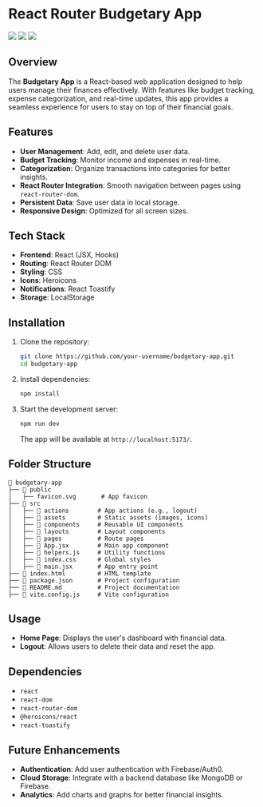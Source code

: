 # React Router Budgetary App

<p align="left">
 <img src="https://img.shields.io/badge/heroicons-v2.2.0-e44849?labelColor=black&logo=heroicons">
 <img src="https://img.shields.io/badge/toastiy-v11.0.5-blue?labelColor=black&logo=toastiy">
 <img src="https://img.shields.io/badge/reactrouterdom-v6.8.0-blue?labelColor=green&logo=reactrouterdom">
</p>

## Overview

The **Budgetary App** is a React-based web application designed to help users manage their finances effectively. With features like budget tracking, expense categorization, and real-time updates, this app provides a seamless experience for users to stay on top of their financial goals.

## Features

- **User Management**: Add, edit, and delete user data.
- **Budget Tracking**: Monitor income and expenses in real-time.
- **Categorization**: Organize transactions into categories for better insights.
- **React Router Integration**: Smooth navigation between pages using `react-router-dom`.
- **Persistent Data**: Save user data in local storage.
- **Responsive Design**: Optimized for all screen sizes.

## Tech Stack

- **Frontend**: React (JSX, Hooks)
- **Routing**: React Router DOM
- **Styling**: CSS
- **Icons**: Heroicons
- **Notifications**: React Toastify
- **Storage**: LocalStorage

## Installation

1. Clone the repository:
   ```bash
   git clone https://github.com/your-username/budgetary-app.git
   cd budgetary-app
   ```

2. Install dependencies:
   ```bash
   npm install
   ```

3. Start the development server:
   ```bash
   npm run dev
   ```
   The app will be available at `http://localhost:5173/`.

## Folder Structure

```
📂 budgetary-app
├── 📂 public
│   ├── favicon.svg       # App favicon
├── 📂 src
│   ├── 📂 actions        # App actions (e.g., logout)
│   ├── 📂 assets         # Static assets (images, icons)
│   ├── 📂 components     # Reusable UI components
│   ├── 📂 layouts        # Layout components
│   ├── 📂 pages          # Route pages
│   ├── 📜 App.jsx        # Main app component
│   ├── 📜 helpers.js     # Utility functions
│   ├── 📜 index.css      # Global styles
│   ├── 📜 main.jsx       # App entry point
├── 📜 index.html         # HTML template
├── 📜 package.json       # Project configuration
├── 📜 README.md          # Project documentation
├── 📜 vite.config.js     # Vite configuration
```

## Usage

- **Home Page**: Displays the user's dashboard with financial data.
- **Logout**: Allows users to delete their data and reset the app.

## Dependencies

- `react`
- `react-dom`
- `react-router-dom`
- `@heroicons/react`
- `react-toastify`

## Future Enhancements

- **Authentication**: Add user authentication with Firebase/Auth0.
- **Cloud Storage**: Integrate with a backend database like MongoDB or Firebase.
- **Analytics**: Add charts and graphs for better financial insights.